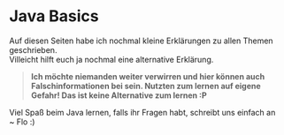 # Java Basics
  
Auf diesen Seiten habe ich nochmal kleine Erklärungen zu allen Themen geschrieben.<br>
Villeicht hilft euch ja nochmal eine alternative Erklärung.<br>

> **Ich möchte niemanden weiter verwirren und hier können auch Falschinformationen bei sein. Nutzten zum lernen auf eigene Gefahr! Das ist keine Alternative zum lernen :P**
  
Viel Spaß beim Java lernen, falls ihr Fragen habt, schreibt uns einfach an<br>
~ Flo :)
